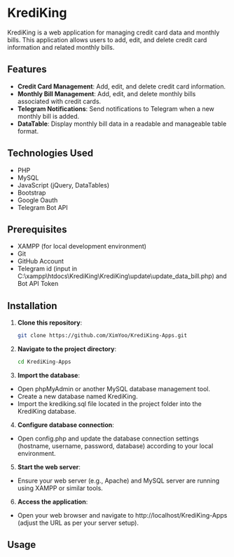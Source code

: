 # KrediKing

KrediKing is a web application for managing credit card data and monthly bills. This application allows users to add, edit, and delete credit card information and related monthly bills.

## Features

- **Credit Card Management**: Add, edit, and delete credit card information.
- **Monthly Bill Management**: Add, edit, and delete monthly bills associated with credit cards.
- **Telegram Notifications**: Send notifications to Telegram when a new monthly bill is added.
- **DataTable**: Display monthly bill data in a readable and manageable table format.

## Technologies Used

- PHP
- MySQL
- JavaScript (jQuery, DataTables)
- Bootstrap
- Google Oauth
- Telegram Bot API

## Prerequisites

- XAMPP (for local development environment)
- Git
- GitHub Account
- Telegram id (input in C:\xampp\htdocs\KrediKing\KrediKing\update\update_data_bill.php) and Bot API Token 

## Installation

1. **Clone this repository**:
   ```bash
   git clone https://github.com/XimYoo/KrediKing-Apps.git

2. **Navigate to the project directory**:
   ```bash
   cd KrediKing-Apps

3. **Import the database**:
- Open phpMyAdmin or another MySQL database management tool.
- Create a new database named KrediKing.
- Import the krediking.sql file located in the project folder into the KrediKing database.

4. **Configure database connection**:
- Open config.php and update the database connection settings (hostname, username, password, database) according to your local environment.

5. **Start the web server**:
- Ensure your web server (e.g., Apache) and MySQL server are running using XAMPP or similar tools.

6. **Access the application**:
- Open your web browser and navigate to http://localhost/KrediKing-Apps (adjust the URL as per your server setup).

## Usage


